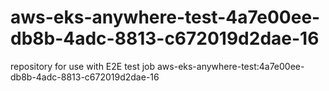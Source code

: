 # aws-eks-anywhere-test-4a7e00ee-db8b-4adc-8813-c672019d2dae-16
repository for use with E2E test job aws-eks-anywhere-test:4a7e00ee-db8b-4adc-8813-c672019d2dae-16
